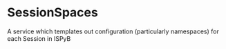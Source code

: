 # SessionSpaces

A service which templates out configuration (particularly namespaces) for each Session in ISPyB
